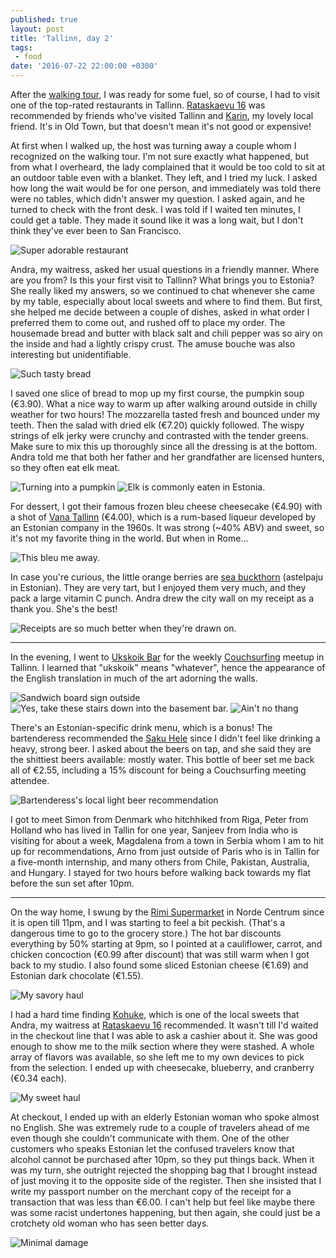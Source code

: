 ```yaml
---
published: true
layout: post
title: 'Tallinn, day 2'
tags:
 - food
date: '2016-07-22 22:00:00 +0300'
---
```

After the [walking tour](/tallinn-free-tour), I was ready for some fuel, so of course, I had to visit one of the top-rated restaurants in Tallinn. [Rataskaevu 16][rataskaevu16] was recommended by friends who've visited Tallinn and [Karin](/a-day-with-karin), my lovely local friend. It's in Old Town, but that doesn't mean it's not good or expensive!

<!--more-->

At first when I walked up, the host was turning away a couple whom I recognized on the walking tour. I'm not sure exactly what happened, but from what I overheard, the lady complained that it would be too cold to sit at an outdoor table even with a blanket. They left, and I tried my luck. I asked how long the wait would be for one person, and immediately was told there were no tables, which didn't answer my question. I asked again, and he turned to check with the front desk. I was told if I waited ten minutes, I could get a table. They made it sound like it was a long wait, but I don't think they've ever been to San Francisco.

![Super adorable restaurant]({{site.baseurl}}/images/2016/07/22/tallinn-day-2/rataskaevu-interior.jpeg)

Andra, my waitress, asked her usual questions in a friendly manner. Where are you from? Is this your first visit to Tallinn? What brings you to Estonia? She really liked my answers, so we continued to chat whenever she came by my table, especially about local sweets and where to find them. But first, she helped me decide between a couple of dishes, asked in what order I preferred them to come out, and rushed off to place my order. The housemade bread and butter with black salt and chili pepper was so airy on the inside and had a lightly crispy crust. The amuse bouche was also interesting but unidentifiable.

![Such tasty bread]({{site.baseurl}}/images/2016/07/22/tallinn-day-2/rataskaevu-bread.jpeg)

I saved one slice of bread to mop up my first course, the pumpkin soup (€3.90). What a nice way to warm up after walking around outside in chilly weather for two hours! The mozzarella tasted fresh and bounced under my teeth. Then the salad with dried elk (€7.20) quickly followed. The wispy strings of elk jerky were crunchy and contrasted with the tender greens. Make sure to mix this up thoroughly since all the dressing is at the bottom. Andra told me that both her father and her grandfather are licensed hunters, so they often eat elk meat.

![Turning into a pumpkin]({{site.baseurl}}/images/2016/07/22/tallinn-day-2/rataskaevu-pumpkin.jpeg)
![Elk is commonly eaten in Estonia.]({{site.baseurl}}/images/2016/07/22/tallinn-day-2/rataskaevu-salad.jpeg)

For dessert, I got their famous frozen bleu cheese cheesecake (€4.90) with a shot of [Vana Tallinn](http://www.liviko.ee/products/liviko-products/liqueur/vana-tallinn/) (€4.00), which is a rum-based liqueur developed by an Estonian company in the 1960s. It was strong (~40% ABV) and sweet, so it's not my favorite thing in the world. But when in Rome...

![This bleu me away.]({{site.baseurl}}/images/2016/07/22/tallinn-day-2/rataskaevu-cheesecake.jpeg)

In case you're curious, the little orange berries are [sea buckthorn](https://en.m.wikipedia.org/wiki/Hippophae) (astelpaju in Estonian). They are very tart, but I enjoyed them very much, and they pack a large vitamin C punch. Andra drew the city wall on my receipt as a thank you. She's the best!

![Receipts are so much better when they're drawn on.]({{site.baseurl}}/images/2016/07/22/tallinn-day-2/rataskaevu-receipt.jpeg)

---

In the evening, I went to [Ukskoik Bar](https://www.facebook.com/ukskoikbaar) for the weekly [Couchsurfing](https://www.couchsurfing.com) meetup in Tallinn. I learned that "ukskoik" means "whatever", hence the appearance of the English translation in much of the art adorning the walls.

![Sandwich board sign outside]({{site.baseurl}}/images/2016/07/22/tallinn-day-2/ukskoik-sign.jpeg)
![Yes, take these stairs down into the basement bar.]({{site.baseurl}}/images/2016/07/22/tallinn-day-2/ukskoik-stairs.jpeg)
![Ain't no thang]({{site.baseurl}}/images/2016/07/22/tallinn-day-2/ukskoik-sprayed.jpeg)

There's an Estonian-specific drink menu, which is a bonus! The bartenderess recommended the [Saku Hele](http://www.saku.ee/eng/beverages/beer/219/saku-hele) since I didn't feel like drinking a heavy, strong beer. I asked about the beers on tap, and she said they are the shittiest beers available: mostly water. This bottle of beer set me back all of €2.55, including a 15% discount for being a Couchsurfing meeting attendee.

![Bartenderess's local light beer recommendation]({{site.baseurl}}/images/2016/07/22/tallinn-day-2/ukskoik-sakuhele.jpeg)

I got to meet Simon from Denmark who hitchhiked from Riga, Peter from Holland who has lived in Tallin for one year, Sanjeev from India who is visiting for about a week, Magdalena from a town in Serbia whom I am to hit up for recommendations, Arno from just outside of Paris who is in Tallin for a five-month internship, and many others from Chile, Pakistan, Australia, and Hungary. I stayed for two hours before walking back towards my flat before the sun set after 10pm.

---

On the way home, I swung by the [Rimi Supermarket](https://www.rimi.ee) in Norde Centrum since it is open till 11pm, and I was starting to feel a bit peckish. (That's a dangerous time to go to the grocery store.) The hot bar discounts everything by 50% starting at 9pm, so I pointed at a cauliflower, carrot, and chicken concoction (€0.99 after discount) that was still warm when I got back to my studio. I also found some sliced Estonian cheese (€1.69) and Estonian dark chocolate (€1.55).

![My savory haul]({{site.baseurl}}/images/2016/07/22/tallinn-day-2/rimi-savory.jpeg)

I had a hard time finding [Kohuke](https://www.tere.eu/en/products/kohuke), which is one of the local sweets that Andra, my waitress at [Rataskaevu 16][rataskaevu16] recommended. It wasn't till I'd waited in the checkout line that I was able to ask a cashier about it. She was good enough to show me to the milk section where they were stashed. A whole array of flavors was available, so she left me to my own devices to pick from the selection. I ended up with cheesecake, blueberry, and cranberry (€0.34 each).

![My sweet haul]({{site.baseurl}}/images/2016/07/22/tallinn-day-2/rimi-sweet.jpeg)

At checkout, I ended up with an elderly Estonian woman who spoke almost no English. She was extremely rude to a couple of travelers ahead of me even though she couldn't communicate with them. One of the other customers who speaks Estonian let the confused travelers know that alcohol cannot be purchased after 10pm, so they put things back. When it was my turn, she outright rejected the shopping bag that I brought instead of just moving it to the opposite side of the register. Then she insisted that I write my passport number on the merchant copy of the receipt for a transaction that was less than €6.00. I can't help but feel like maybe there was some racist undertones happening, but then again, she could just be a crotchety old woman who has seen better days.

![Minimal damage]({{site.baseurl}}/images/2016/07/22/tallinn-day-2/rimi-receipt.jpeg)

[rataskaevu16]: http://rataskaevu16.ee/en/

